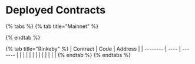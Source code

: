 # Deployed Contracts



{% tabs %}
{% tab title="Mainnet" %}

{% endtab %}

{% tab title="Rinkeby" %}
| Contract | Code | Address |
| -------- | ---- | ------- |
|          |      |         |
|          |      |         |
|          |      |         |
{% endtab %}
{% endtabs %}
